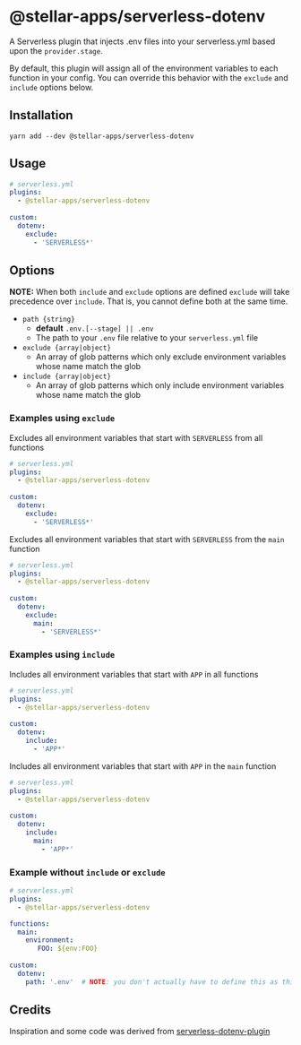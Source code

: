 # @stellar-apps/serverless-dotenv
A Serverless plugin that injects .env files into your serverless.yml based upon the
`provider.stage`.

By default, this plugin will assign all of the environment variables to each function
in your config. You can override this behavior with the `exclude` and `include` options 
below.

## Installation
`yarn add --dev @stellar-apps/serverless-dotenv`

## Usage
```yaml
# serverless.yml
plugins:
  - @stellar-apps/serverless-dotenv
 
custom:
  dotenv:
    exclude: 
      - 'SERVERLESS*'
```

## Options
**NOTE:** When both `include` and `exclude` options are defined `exclude` will take precedence over `include`. 
That is, you cannot define both at the same time.
- `path {string}`
    - **default** `.env.[--stage] || .env`
    - The path to your `.env` file relative to your `serverless.yml` file
- `exclude {array|object}`
    - An array of glob patterns which only exclude environment variables whose name match
      the glob
- `include {array|object}`
    - An array of glob patterns which only include environment variables whose name match
      the glob
  
### Examples using `exclude`
Excludes all environment variables that start with `SERVERLESS` from all functions
```yaml
# serverless.yml
plugins:
  - @stellar-apps/serverless-dotenv
 
custom:
  dotenv:
    exclude: 
      - 'SERVERLESS*'
```

Excludes all environment variables that start with `SERVERLESS` from the `main` function
```yaml
# serverless.yml
plugins:
  - @stellar-apps/serverless-dotenv
 
custom:
  dotenv:
    exclude: 
      main: 
        - 'SERVERLESS*'
```

### Examples using `include`
Includes all environment variables that start with `APP` in all functions
```yaml
# serverless.yml
plugins:
  - @stellar-apps/serverless-dotenv
 
custom:
  dotenv:
    include: 
      - 'APP*'
```

Includes all environment variables that start with `APP` in the `main` function
```yaml
# serverless.yml
plugins:
  - @stellar-apps/serverless-dotenv
 
custom:
  dotenv:
    include: 
      main: 
        - 'APP*'
```

### Example without `include` or `exclude`
```yaml
# serverless.yml
plugins:
  - @stellar-apps/serverless-dotenv

functions:
  main:
    environment:
       FOO: ${env:FOO}
       
custom:
  dotenv:
    path: '.env'  # NOTE: you don't actually have to define this as this is the default
```

## Credits
Inspiration and some code was derived from [serverless-dotenv-plugin](https://raw.githubusercontent.com/colynb/serverless-dotenv-plugin/master/index.js)